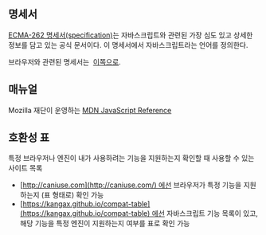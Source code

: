 ## 명세서

[ECMA-262 명세서(specification)](https://www.ecma-international.org/publications/standards/Ecma-262.htm)는 자바스크립트와 관련된 가장 심도 있고 상세한 정보를 담고 있는 공식 문서이다. 이 명세서에서 자바스크립트라는 언어를 정의한다.

브라우저와 관련된 명세서는  [이쪽으로](https://ko.javascript.info/browser-environment).

## 매뉴얼

Mozilla 재단이 운영하는 [MDN JavaScript Reference](https://developer.mozilla.org/en-US/docs/Web/JavaScript/Reference)

## 호환성 표

특정 브라우저나 엔진이 내가 사용하려는 기능을 지원하는지 확인할 때 사용할 수 있는 사이트 목록

- [http://caniuse.com](http://caniuse.com/) 에선 브라우저가 특정 기능을 지원하는지 (표 형태로) 확인 가능
- [https://kangax.github.io/compat-table](https://kangax.github.io/compat-table) 에선 자바스크립트 기능 목록이 있고, 해당 기능을 특정 엔진이 지원하는지 여부를 표로 확인 가능

